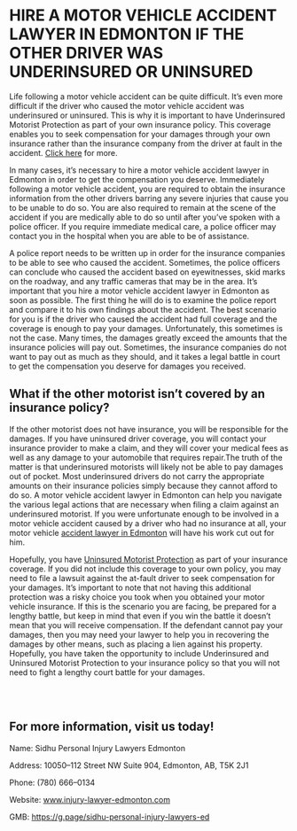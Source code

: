 <h1>HIRE A MOTOR VEHICLE ACCIDENT LAWYER IN EDMONTON IF THE OTHER DRIVER WAS UNDERINSURED OR UNINSURED</h1>

Life following a motor vehicle accident can be quite difficult. It’s even more difficult if the driver who caused the motor vehicle accident was underinsured or uninsured. This is why it is important to have Underinsured Motorist Protection as part of your own insurance policy. This coverage enables you to seek compensation for your damages through your own insurance rather than the insurance company from the driver at fault in the accident. <a href="https://injury-lawyer-edmonton.com/personal-injury-law/car-accident">Click here</a> for more.

In many cases, it’s necessary to hire a motor vehicle accident lawyer in Edmonton in order to get the compensation you deserve. Immediately following a motor vehicle accident, you are required to obtain the insurance information from the other drivers barring any severe injuries that cause you to be unable to do so. You are also required to remain at the scene of the accident if you are medically able to do so until after you’ve spoken with a police officer. If you require immediate medical care, a police officer may contact you in the hospital when you are able to be of assistance.

A police report needs to be written up in order for the insurance companies to be able to see who caused the accident. Sometimes, the police officers can conclude who caused the accident based on eyewitnesses, skid marks on the roadway, and any traffic cameras that may be in the area. It’s important that you hire a motor vehicle accident lawyer in Edmonton as soon as possible. The first thing he will do is to examine the police report and compare it to his own findings about the accident. The best scenario for you is if the driver who caused the accident had full coverage and the coverage is enough to pay your damages. Unfortunately, this sometimes is not the case. Many times, the damages greatly exceed the amounts that the insurance policies will pay out. Sometimes, the insurance companies do not want to pay out as much as they should, and it takes a legal battle in court to get the compensation you deserve for damages you received.

<h2>What if the other motorist isn’t covered by an insurance policy?</h2>

If the other motorist does not have insurance, you will be responsible for the damages. If you have uninsured driver coverage, you will contact your insurance provider to make a claim, and they will cover your medical fees as well as any damage to your automobile that requires repair.The truth of the matter is that underinsured motorists will likely not be able to pay damages out of pocket. Most underinsured drivers do not carry the appropriate amounts on their insurance policies simply because they cannot afford to do so. A motor vehicle accident lawyer in Edmonton can help you navigate the various legal actions that are necessary when filing a claim against an underinsured motorist. If you were unfortunate enough to be involved in a motor vehicle accident caused by a driver who had no insurance at all, your motor vehicle <a href="https://g.page/sidhu-personal-injury-lawyers-ed"> accident lawyer in Edmonton</a> will have his work cut out for him.

Hopefully, you have <a href="https://www.fsco.gov.on.ca/en/auto/brochures/pages/brochure_autoins.aspx"> Uninsured Motorist Protection</a> as part of your insurance coverage. If you did not include this coverage to your own policy, you may need to file a lawsuit against the at-fault driver to seek compensation for your damages. It’s important to note that not having this additional protection was a risky choice you took when you obtained your motor vehicle insurance. If this is the scenario you are facing, be prepared for a lengthy battle, but keep in mind that even if you win the battle it doesn’t mean that you will receive compensation. If the defendant cannot pay your damages, then you may need your lawyer to help you in recovering the damages by other means, such as placing a lien against his property. Hopefully, you have taken the opportunity to include Underinsured and Uninsured Motorist Protection to your insurance policy so that you will not need to fight a lengthy court battle for your damages.


<br></br>
<h2>For more information, visit us today!</h2>

Name: Sidhu Personal Injury Lawyers Edmonton

Address: 10050–112 Street NW Suite 904, Edmonton, AB, T5K 2J1

Phone: (780) 666–0134

Website: www.injury-lawyer-edmonton.com

GMB: https://g.page/sidhu-personal-injury-lawyers-ed
